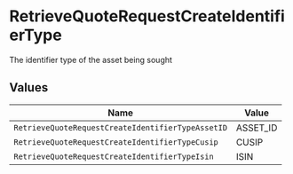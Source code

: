 # RetrieveQuoteRequestCreateIdentifierType

The identifier type of the asset being sought


## Values

| Name                                              | Value                                             |
| ------------------------------------------------- | ------------------------------------------------- |
| `RetrieveQuoteRequestCreateIdentifierTypeAssetID` | ASSET_ID                                          |
| `RetrieveQuoteRequestCreateIdentifierTypeCusip`   | CUSIP                                             |
| `RetrieveQuoteRequestCreateIdentifierTypeIsin`    | ISIN                                              |